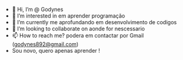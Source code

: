 - 👋 Hi, I’m @ Godynes
- 👀 I’m interested in em aprender programação   
- 🌱 I’m currently  me aprofundando  em desenvolvimento  de codigos 
- 💞️ I’m looking to collaborate on aonde for nescessario  
 - 📫 How to reach me? podera em contactar por Gmail (godynes892@gmail.com)
 - Sou novo, quero apenas aprender  !
